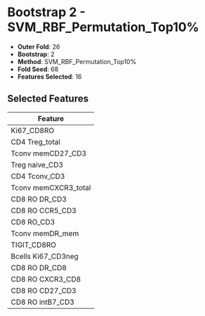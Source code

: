 # Bootstrap 2 - SVM_RBF_Permutation_Top10%

- **Outer Fold**: 26
- **Bootstrap**: 2
- **Method**: SVM_RBF_Permutation_Top10%
- **Fold Seed**: 68
- **Features Selected**: 16

## Selected Features

| Feature |
|---------|
| Ki67_CD8RO |
| CD4 Treg_total |
| Tconv memCD27_CD3 |
| Treg naive_CD3 |
| CD4 Tconv_CD3 |
| Tconv memCXCR3_total |
| CD8 RO DR_CD3 |
| CD8 RO CCR5_CD3 |
| CD8 RO_CD3 |
| Tconv memDR_mem |
| TIGIT_CD8RO |
| Bcells Ki67_CD3neg |
| CD8 RO DR_CD8 |
| CD8 RO CXCR3_CD8 |
| CD8 RO CD27_CD3 |
| CD8 RO intB7_CD3 |
